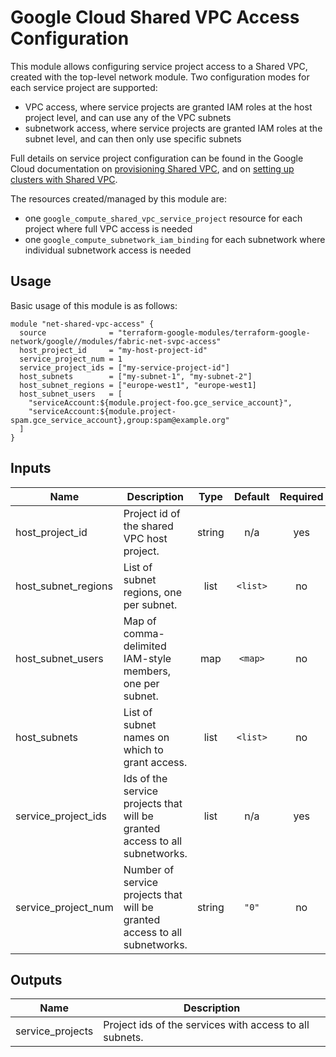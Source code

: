 # Google Cloud Shared VPC Access Configuration

This module allows configuring service project access to a Shared VPC, created with the top-level network module. Two configuration modes for each service project are supported:

- VPC access, where service projects are granted IAM roles at the host project level, and can use any of the VPC subnets
- subnetwork access, where service projects are granted IAM roles at the subnet level, and can then only use specific subnets

Full details on service project configuration can be found in the Google Cloud documentation on [provisioning Shared VPC](https://cloud.google.com/vpc/docs/provisioning-shared-vpc), and on [setting up clusters with Shared VPC](https://cloud.google.com/kubernetes-engine/docs/how-to/cluster-shared-vpc).

The resources created/managed by this module are:

- one `google_compute_shared_vpc_service_project` resource for each project where full VPC access is needed
- one `google_compute_subnetwork_iam_binding` for each subnetwork where individual subnetwork access is needed

## Usage

Basic usage of this module is as follows:

```hcl
module "net-shared-vpc-access" {
  source              = "terraform-google-modules/terraform-google-network/google//modules/fabric-net-svpc-access"
  host_project_id     = "my-host-project-id"
  service_project_num = 1
  service_project_ids = ["my-service-project-id"]
  host_subnets        = ["my-subnet-1", "my-subnet-2"]
  host_subnet_regions = ["europe-west1", "europe-west1]
  host_subnet_users   = [
    "serviceAccount:${module.project-foo.gce_service_account}",
    "serviceAccount:${module.project-spam.gce_service_account},group:spam@example.org"
  ]
}
```

[^]: (autogen_docs_start)

## Inputs

| Name | Description | Type | Default | Required |
|------|-------------|:----:|:-----:|:-----:|
| host\_project\_id | Project id of the shared VPC host project. | string | n/a | yes |
| host\_subnet\_regions | List of subnet regions, one per subnet. | list | `<list>` | no |
| host\_subnet\_users | Map of comma-delimited IAM-style members, one per subnet. | map | `<map>` | no |
| host\_subnets | List of subnet names on which to grant access. | list | `<list>` | no |
| service\_project\_ids | Ids of the service projects that will be granted access to all subnetworks. | list | n/a | yes |
| service\_project\_num | Number of service projects that will be granted access to all subnetworks. | string | `"0"` | no |

## Outputs

| Name | Description |
|------|-------------|
| service\_projects | Project ids of the services with access to all subnets. |

[^]: (autogen_docs_end)
